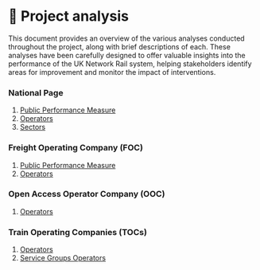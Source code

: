 # 🚆 Project analysis
This document provides an overview of the various analyses conducted throughout the project, along with brief descriptions of each. These analyses have been carefully designed to offer valuable insights into the performance of the UK Network Rail system, helping stakeholders identify areas for improvement and monitor the impact of interventions.

### National Page
1. [Public Performance Measure](topics_analysis/rtppmdata.nationalpage.nationalppm.md)
2. [Operators](topics_analysis/rtppmdata.nationalpage.operator.md)
3. [Sectors](topics_analysis/rtppmdata.nationalpage.sector.md)

### Freight Operating Company (FOC)
1. [Public Performance Measure](topics_analysis/rtppmdata.focpage.nationalppm.md)
2. [Operators](topics_analysis/rtppmdata.focpage.operator.md)

### Open Access Operator Company (OOC)
1. [Operators](topics_analysis/rtppmdata.oocpage.operator.md)

### Train Operating Companies (TOCs)
1. [Operators](topics_analysis/rtppmdata.operatorpage.operators.md)
2. [Service Groups Operators]()

